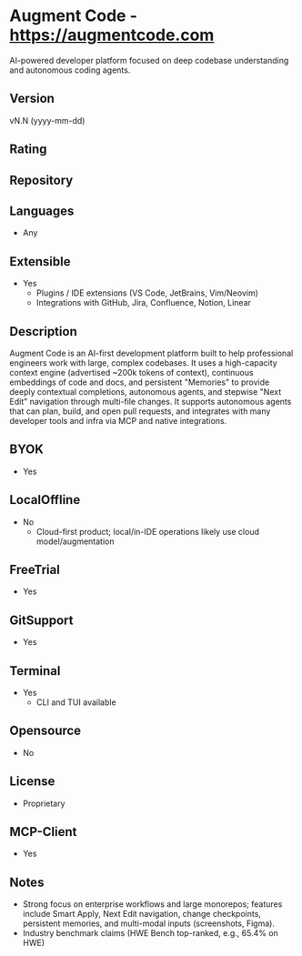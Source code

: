 # Augment Code - https://augmentcode.com
AI-powered developer platform focused on deep codebase understanding and autonomous coding agents.

## Version
vN.N (yyyy-mm-dd)

## Rating
  

## Repository


## Languages
- Any
## Extensible
- Yes
  - Plugins / IDE extensions (VS Code, JetBrains, Vim/Neovim)
  - Integrations with GitHub, Jira, Confluence, Notion, Linear

## Description
Augment Code is an AI-first development platform built to help professional engineers work with large, complex codebases. It uses a high-capacity context engine (advertised ~200k tokens of context), continuous embeddings of code and docs, and persistent "Memories" to provide deeply contextual completions, autonomous agents, and stepwise "Next Edit" navigation through multi-file changes. It supports autonomous agents that can plan, build, and open pull requests, and integrates with many developer tools and infra via MCP and native integrations.

## BYOK
- Yes

## LocalOffline
- No
  - Cloud-first product; local/in-IDE operations likely use cloud model/augmentation

## FreeTrial
- Yes

## GitSupport
- Yes

## Terminal
- Yes 
  - CLI and TUI available

## Opensource
- No

## License
- Proprietary

## MCP-Client
- Yes

## Notes
- Strong focus on enterprise workflows and large monorepos; features include Smart Apply, Next Edit navigation, change checkpoints, persistent memories, and multi-modal inputs (screenshots, Figma).
- Industry benchmark claims (HWE Bench top-ranked, e.g., 65.4% on HWE) 